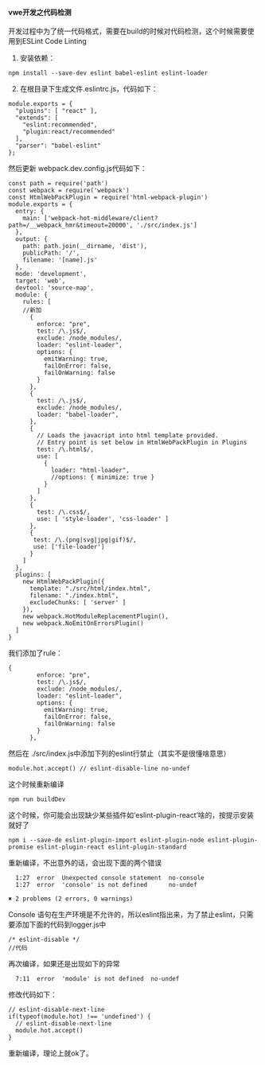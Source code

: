 #### vwe开发之代码检测 ####

开发过程中为了统一代码格式，需要在build的时候对代码检测，这个时候需要使用到ESLint Code Linting

1. 安装依赖：
```
npm install --save-dev eslint babel-eslint eslint-loader
```

2. 在根目录下生成文件.eslintrc.js，代码如下：
```
module.exports = {
  "plugins": [ "react" ],
  "extends": [
    "eslint:recommended",
    "plugin:react/recommended"
  ],
  "parser": "babel-eslint"
};
```
然后更新 webpack.dev.config.js代码如下：
```
const path = require('path')
const webpack = require('webpack')
const HtmlWebPackPlugin = require('html-webpack-plugin')
module.exports = {
  entry: {
    main: ['webpack-hot-middleware/client?path=/__webpack_hmr&timeout=20000', './src/index.js']
  },
  output: {
    path: path.join(__dirname, 'dist'),
    publicPath: '/',
    filename: '[name].js'
  },
  mode: 'development',
  target: 'web',
  devtool: 'source-map',
  module: {
    rules: [
    //新加
      {
        enforce: "pre",
        test: /\.js$/,
        exclude: /node_modules/,
        loader: "eslint-loader",
        options: {
          emitWarning: true,
          failOnError: false,
          failOnWarning: false
        }
      },
      {
        test: /\.js$/,
        exclude: /node_modules/,
        loader: "babel-loader",
      },
      {
        // Loads the javacript into html template provided.
        // Entry point is set below in HtmlWebPackPlugin in Plugins
        test: /\.html$/,
        use: [
          {
            loader: "html-loader",
            //options: { minimize: true }
          }
        ]
      },
      {
        test: /\.css$/,
        use: [ 'style-loader', 'css-loader' ]
      },
      {
       test: /\.(png|svg|jpg|gif)$/,
       use: ['file-loader']
      }
    ]
  },
  plugins: [
    new HtmlWebPackPlugin({
      template: "./src/html/index.html",
      filename: "./index.html",
      excludeChunks: [ 'server' ]
    }),
    new webpack.HotModuleReplacementPlugin(),
    new webpack.NoEmitOnErrorsPlugin()
  ]
}
```
我们添加了rule：
```
{
        enforce: "pre",
        test: /\.js$/,
        exclude: /node_modules/,
        loader: "eslint-loader",
        options: {
          emitWarning: true,
          failOnError: false,
          failOnWarning: false
        }
      },
```
然后在 ./src/index.js中添加下列的eslint行禁止（其实不是很懂啥意思）
```
module.hot.accept() // eslint-disable-line no-undef
```

这个时候重新编译
```
npm run buildDev
```
这个时候，你可能会出现缺少某些插件如‘eslint-plugin-react’啥的，按提示安装就好了
```
npm i --save-de eslint-plugin-import eslint-plugin-node eslint-plugin-promise eslint-plugin-react eslint-plugin-standard
```
重新编译，不出意外的话，会出现下面的两个错误
```
  1:27  error  Unexpected console statement  no-console
  1:27  error  'console' is not defined      no-undef

✖ 2 problems (2 errors, 0 warnings)

```

Console 语句在生产环境是不允许的，所以eslint指出来，为了禁止eslint，只需要添加下面的代码到logger.js中
```
/* eslint-disable */
//代码
```
再次编译，如果还是出现如下的异常
```
  7:11  error  'module' is not defined  no-undef
```
修改代码如下：
```
// eslint-disable-next-line
if(typeof(module.hot) !== 'undefined') {
  // eslint-disable-next-line
  module.hot.accept()
}
```

重新编译，理论上就ok了。